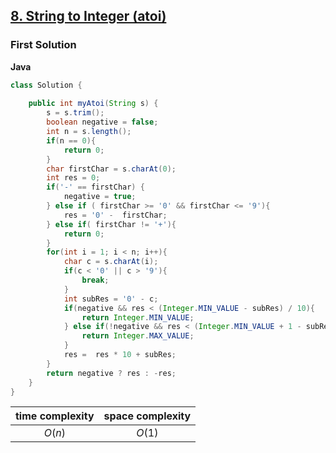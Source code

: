 ## [8. String to Integer (atoi)](https://leetcode.cn/problems/string-to-integer-atoi/)

### First Solution

**Java**

```java
class Solution {
  
    public int myAtoi(String s) {
        s = s.trim();
        boolean negative = false;
        int n = s.length();
        if(n == 0){
            return 0;
        }
        char firstChar = s.charAt(0);
        int res = 0;
        if('-' == firstChar) {
            negative = true;
        } else if ( firstChar >= '0' && firstChar <= '9'){
            res = '0' -  firstChar;
        } else if( firstChar != '+'){
            return 0;
        }
        for(int i = 1; i < n; i++){
            char c = s.charAt(i);
            if(c < '0' || c > '9'){
                break;
            }
            int subRes = '0' - c;
            if(negative && res < (Integer.MIN_VALUE - subRes) / 10){
                return Integer.MIN_VALUE;
            } else if(!negative && res < (Integer.MIN_VALUE + 1 - subRes) / 10){
                return Integer.MAX_VALUE;
            }
            res =  res * 10 + subRes;
        }
        return negative ? res : -res;
    }
}
```

| time complexity | space complexity |
| :-------------: | :--------------: |
| $O(n)$          | $O(1)$           |

